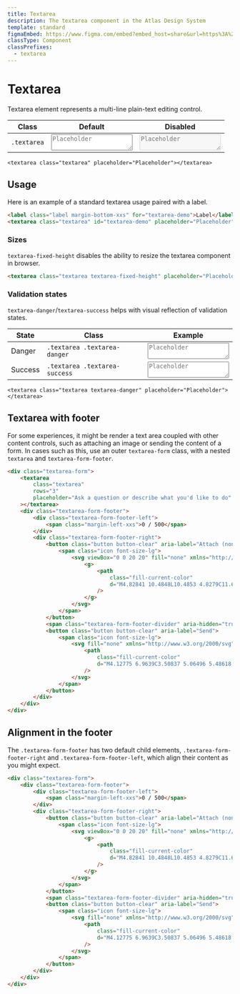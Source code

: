 ```yaml
---
title: Textarea
description: The textarea component in the Atlas Design System
template: standard
figmaEmbed: https://www.figma.com/embed?embed_host=share&url=https%3A%2F%2Fwww.figma.com%2Ffile%2FuVA2amRR71yJZ0GS6RI6zL%2F%25F0%259F%258C%259E-Atlas-Design-Library%3Fnode-id%3D506%253A1176
classType: Component
classPrefixes:
  - textarea
---
```


# Textarea

Textarea element represents a multi-line plain-text editing control.

| Class       | Default                                                          | Disabled                                                                   |
| ----------- | ---------------------------------------------------------------- | -------------------------------------------------------------------------- |
| `.textarea` | <textarea class="textarea" placeholder="Placeholder"></textarea> | <textarea class="textarea" placeholder="Placeholder" disabled ></textarea> |

```abut-html
<textarea class="textarea" placeholder="Placeholder"></textarea>
```

## Usage

Here is an example of a standard textarea usage paired with a label.

```html
<label class="label margin-bottom-xxs" for="textarea-demo">Label</label>
<textarea class="textarea" id="textarea-demo" placeholder="Placeholder"></textarea>
```

### Sizes

`textarea-fixed-height` disables the ability to resize the textarea component in browser.

```html
<textarea class="textarea textarea-fixed-height" placeholder="Placeholder"></textarea>
```

### Validation states

`textarea-danger`/`textarea-success` helps with visual reflection of validation states.

| State   | Class                         | Example                                                                           |
| ------- | ----------------------------- | --------------------------------------------------------------------------------- |
| Danger  | `.textarea .textarea-danger`  | <textarea class="textarea textarea-danger" placeholder="Placeholder"></textarea>  |
| Success | `.textarea .textarea-success` | <textarea class="textarea textarea-success" placeholder="Placeholder"></textarea> |

```abut-html
<textarea class="textarea textarea-danger" placeholder="Placeholder"></textarea>
```

## Textarea with footer

For some experiences, it might be render a text area coupled with other content controls, such as attaching an image or sending the content of a form. In cases such as this, use an outer `textarea-form` class, with a nested `textarea` and `textarea-form-footer`.

```html
<div class="textarea-form">
	<textarea
		class="textarea"
		rows="3"
		placeholder="Ask a question or describe what you'd like to do"
	></textarea>
	<div class="textarea-form-footer">
		<div class="textarea-form-footer-left">
			<span class="margin-left-xxs">0 / 500</span>
		</div>
		<div class="textarea-form-footer-right">
			<button class="button button-clear" aria-label="Attach (non functional)">
				<span class="icon font-size-lg">
					<svg viewBox="0 0 20 20" fill="none" xmlns="http://www.w3.org/2000/svg">
						<g>
							<path
								class="fill-current-color"
								d="M4.82841 10.4848L10.4853 4.8279C11.6568 3.65633 13.5563 3.65633 14.7279 4.8279C15.8995 5.99947 15.8995 7.89897 14.7279 9.07054L8.01039 15.7881C7.4246 16.3738 6.47485 16.3738 5.88907 15.7881C5.30328 15.2023 5.30328 14.2525 5.88907 13.6667L11.8995 7.65633C12.0947 7.46106 12.0947 7.14448 11.8995 6.94922C11.7042 6.75396 11.3876 6.75396 11.1924 6.94922L5.18196 12.9596C4.20565 13.9359 4.20565 15.5189 5.18196 16.4952C6.15827 17.4715 7.74118 17.4715 8.71749 16.4952L15.435 9.77765C16.9971 8.21555 16.9971 5.68289 15.435 4.12079C13.8729 2.55869 11.3403 2.55869 9.77815 4.12079L4.1213 9.77765C3.92604 9.97291 3.92604 10.2895 4.1213 10.4848C4.31656 10.68 4.63315 10.68 4.82841 10.4848Z"
							/>
						</g>
					</svg>
				</span>
			</button>
			<span class="textarea-form-footer-divider" aria-hidden="true"></span>
			<button class="button button-clear" aria-label="Send">
				<span class="icon font-size-lg">
					<svg fill="none" xmlns="http://www.w3.org/2000/svg" viewBox="0 0 48 48">
						<path
							class="fill-current-color"
							d="M4.12775 6.9639C3.50837 5.06496 5.48618 3.36055 7.27283 4.2536L42.7565 21.9901C44.4152 22.8192 44.4152 25.1862 42.7565 26.0153L7.27283 43.7518C5.48618 44.6448 3.50837 42.9404 4.12775 41.0415L9.68537 24.0027L4.12775 6.9639ZM11.9073 25.2527L6.68995 41.2482L41.1914 24.0027L6.68995 6.75717L11.9073 22.7527H28.7502C29.4405 22.7527 30.0002 23.3123 30.0002 24.0027C30.0002 24.693 29.4405 25.2527 28.7502 25.2527H11.9073Z"
						/>
					</svg>
				</span>
			</button>
		</div>
	</div>
</div>
```

## Alignment in the footer

The `.textarea-form-footer` has two default child elements, `.textarea-form-footer-right` and `.textarea-form-footer-left`, which align their content as you might expect.

```html
<div class="textarea-form">
	<div class="textarea-form-footer">
		<div class="textarea-form-footer-left">
			<span class="margin-left-xxs">0 / 500</span>
		</div>
		<div class="textarea-form-footer-right">
			<button class="button button-clear" aria-label="Attach (non functional)">
				<span class="icon font-size-lg">
					<svg viewBox="0 0 20 20" fill="none" xmlns="http://www.w3.org/2000/svg">
						<g>
							<path
								class="fill-current-color"
								d="M4.82841 10.4848L10.4853 4.8279C11.6568 3.65633 13.5563 3.65633 14.7279 4.8279C15.8995 5.99947 15.8995 7.89897 14.7279 9.07054L8.01039 15.7881C7.4246 16.3738 6.47485 16.3738 5.88907 15.7881C5.30328 15.2023 5.30328 14.2525 5.88907 13.6667L11.8995 7.65633C12.0947 7.46106 12.0947 7.14448 11.8995 6.94922C11.7042 6.75396 11.3876 6.75396 11.1924 6.94922L5.18196 12.9596C4.20565 13.9359 4.20565 15.5189 5.18196 16.4952C6.15827 17.4715 7.74118 17.4715 8.71749 16.4952L15.435 9.77765C16.9971 8.21555 16.9971 5.68289 15.435 4.12079C13.8729 2.55869 11.3403 2.55869 9.77815 4.12079L4.1213 9.77765C3.92604 9.97291 3.92604 10.2895 4.1213 10.4848C4.31656 10.68 4.63315 10.68 4.82841 10.4848Z"
							/>
						</g>
					</svg>
				</span>
			</button>
			<span class="textarea-form-footer-divider" aria-hidden="true"></span>
			<button class="button button-clear" aria-label="Send">
				<span class="icon font-size-lg">
					<svg fill="none" xmlns="http://www.w3.org/2000/svg" viewBox="0 0 48 48">
						<path
							class="fill-current-color"
							d="M4.12775 6.9639C3.50837 5.06496 5.48618 3.36055 7.27283 4.2536L42.7565 21.9901C44.4152 22.8192 44.4152 25.1862 42.7565 26.0153L7.27283 43.7518C5.48618 44.6448 3.50837 42.9404 4.12775 41.0415L9.68537 24.0027L4.12775 6.9639ZM11.9073 25.2527L6.68995 41.2482L41.1914 24.0027L6.68995 6.75717L11.9073 22.7527H28.7502C29.4405 22.7527 30.0002 23.3123 30.0002 24.0027C30.0002 24.693 29.4405 25.2527 28.7502 25.2527H11.9073Z"
						/>
					</svg>
				</span>
			</button>
		</div>
	</div>
</div>
```
